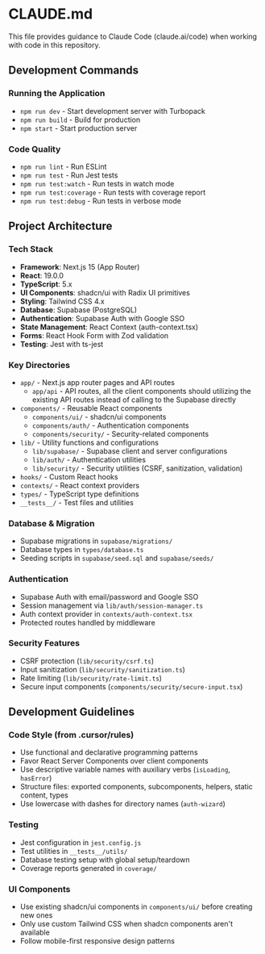 # CLAUDE.md

This file provides guidance to Claude Code (claude.ai/code) when working with code in this repository.

## Development Commands

### Running the Application
- `npm run dev` - Start development server with Turbopack
- `npm run build` - Build for production
- `npm start` - Start production server

### Code Quality
- `npm run lint` - Run ESLint
- `npm run test` - Run Jest tests
- `npm run test:watch` - Run tests in watch mode
- `npm run test:coverage` - Run tests with coverage report
- `npm run test:debug` - Run tests in verbose mode

## Project Architecture

### Tech Stack
- **Framework**: Next.js 15 (App Router)
- **React**: 19.0.0
- **TypeScript**: 5.x
- **UI Components**: shadcn/ui with Radix UI primitives
- **Styling**: Tailwind CSS 4.x
- **Database**: Supabase (PostgreSQL)
- **Authentication**: Supabase Auth with Google SSO
- **State Management**: React Context (auth-context.tsx)
- **Forms**: React Hook Form with Zod validation
- **Testing**: Jest with ts-jest

### Key Directories
- `app/` - Next.js app router pages and API routes
  - `app/api` - API routes, all the client components should utilizing the existing API routes instead of calling to the Supabase directly
- `components/` - Reusable React components
  - `components/ui/` - shadcn/ui components
  - `components/auth/` - Authentication components
  - `components/security/` - Security-related components
- `lib/` - Utility functions and configurations
  - `lib/supabase/` - Supabase client and server configurations
  - `lib/auth/` - Authentication utilities
  - `lib/security/` - Security utilities (CSRF, sanitization, validation)
- `hooks/` - Custom React hooks
- `contexts/` - React context providers
- `types/` - TypeScript type definitions
- `__tests__/` - Test files and utilities

### Database & Migration
- Supabase migrations in `supabase/migrations/`
- Database types in `types/database.ts`
- Seeding scripts in `supabase/seed.sql` and `supabase/seeds/`

### Authentication
- Supabase Auth with email/password and Google SSO
- Session management via `lib/auth/session-manager.ts`
- Auth context provider in `contexts/auth-context.tsx`
- Protected routes handled by middleware

### Security Features
- CSRF protection (`lib/security/csrf.ts`)
- Input sanitization (`lib/security/sanitization.ts`)
- Rate limiting (`lib/security/rate-limit.ts`)
- Secure input components (`components/security/secure-input.tsx`)

## Development Guidelines

### Code Style (from .cursor/rules)
- Use functional and declarative programming patterns
- Favor React Server Components over client components
- Use descriptive variable names with auxiliary verbs (`isLoading`, `hasError`)
- Structure files: exported components, subcomponents, helpers, static content, types
- Use lowercase with dashes for directory names (`auth-wizard`)

### Testing
- Jest configuration in `jest.config.js`
- Test utilities in `__tests__/utils/`
- Database testing setup with global setup/teardown
- Coverage reports generated in `coverage/`

### UI Components
- Use existing shadcn/ui components in `components/ui/` before creating new ones
- Only use custom Tailwind CSS when shadcn components aren't available
- Follow mobile-first responsive design patterns